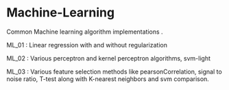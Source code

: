 # Machine-Learning

Common Machine learning algorithm implementations .

ML_01 : Linear regression with and without regularization

ML_02 : Various perceptron and kernel perceptron algorithms, svm-light

ML_03 : Various feature selection methods like pearsonCorrelation, signal to noise ratio, T-test along with K-nearest neighbors and svm comparison.

